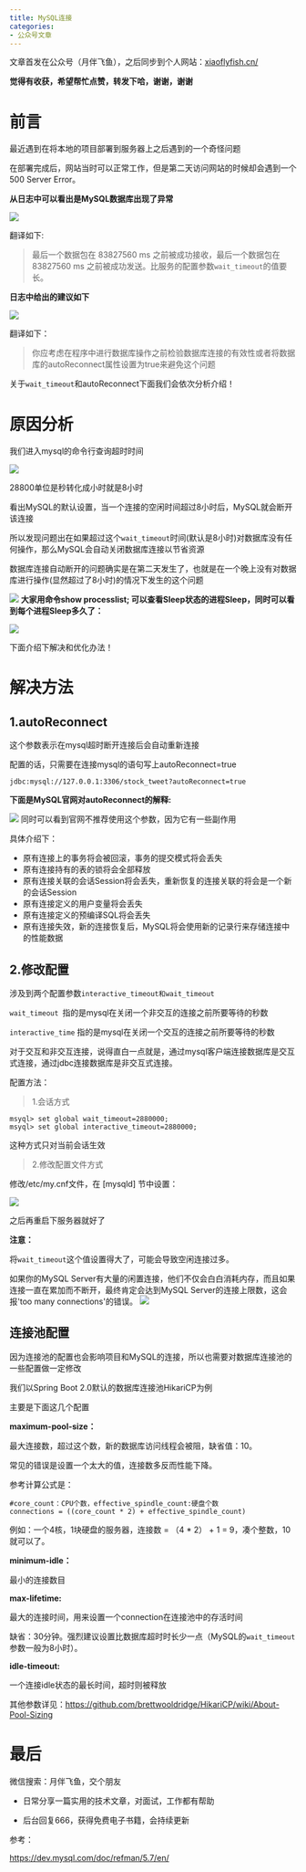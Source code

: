 ```yaml
---
title: MySQL连接
categories: 
- 公众号文章
---
```


文章首发在公众号（月伴飞鱼），之后同步到个人网站：[xiaoflyfish.cn/](https://xiaoflyfish.cn/)

**觉得有收获，希望帮忙点赞，转发下哈，谢谢，谢谢**

# 前言

最近遇到在将本地的项目部署到服务器上之后遇到的一个奇怪问题

在部署完成后，网站当时可以正常工作，但是第二天访问网站的时候却会遇到一个500 Server Error。

**从日志中可以看出是MySQL数据库出现了异常**

![](https://img-blog.csdnimg.cn/img_convert/836ada99cd591cec4548548126c14fa1.png)

翻译如下:

> 最后一个数据包在 83827560 ms 之前被成功接收，最后一个数据包在83827560 ms 之前被成功发送。比服务的配置参数`wait_timeout`的值要长。

**日志中给出的建议如下**

![](https://img-blog.csdnimg.cn/img_convert/c19f19ccdcd4e0ed5a4605c695293cb1.png)

翻译如下：

> 你应考虑在程序中进行数据库操作之前检验数据库连接的有效性或者将数据库的autoReconnect属性设置为true来避免这个问题

关于`wait_timeout`和autoReconnect下面我们会依次分析介绍！

# 原因分析
我们进入mysql的命令行查询超时时间

![](https://img-blog.csdnimg.cn/img_convert/057fbd11acad2427f03cffc5251942fd.png)

28800单位是秒转化成小时就是8小时

看出MySQL的默认设置，当一个连接的空闲时间超过8小时后，MySQL就会断开该连接

所以发现问题出在如果超过这个`wait_timeout`时间(默认是8小时)对数据库没有任何操作，那么MySQL会自动关闭数据库连接以节省资源

数据库连接自动断开的问题确实是在第二天发生了，也就是在一个晚上没有对数据库进行操作(显然超过了8小时)的情况下发生的这个问题

![](https://img-blog.csdnimg.cn/20201206132908283.png)
**大家用命令show processlist; 可以查看Sleep状态的进程Sleep，同时可以看到每个进程Sleep多久了：**

![](https://img-blog.csdnimg.cn/img_convert/fd4fa6b582615a934d86d9997964cd69.png)

下面介绍下解决和优化办法！

# 解决方法
## 1.autoReconnect

这个参数表示在mysql超时断开连接后会自动重新连接

配置的话，只需要在连接mysql的语句写上autoReconnect=true 

```
jdbc:mysql://127.0.0.1:3306/stock_tweet?autoReconnect=true 
```

**下面是MySQL官网对autoReconnect的解释:**

![](https://img-blog.csdnimg.cn/img_convert/7de30449aadc072622d8f2f7b89121b2.png)
同时可以看到官网不推荐使用这个参数，因为它有一些副作用

具体介绍下：

* 原有连接上的事务将会被回滚，事务的提交模式将会丢失
* 原有连接持有的表的锁将会全部释放
* 原有连接关联的会话Session将会丢失，重新恢复的连接关联的将会是一个新的会话Session
* 原有连接定义的用户变量将会丢失
* 原有连接定义的预编译SQL将会丢失
* 原有连接失效，新的连接恢复后，MySQL将会使用新的记录行来存储连接中的性能数据

## 2.修改配置
涉及到两个配置参数`interactive_timeout和wait_timeout`

`wait_timeout `指的是mysql在关闭一个非交互的连接之前所要等待的秒数

`interactive_time` 指的是mysql在关闭一个交互的连接之前所要等待的秒数

对于交互和非交互连接，说得直白一点就是，通过mysql客户端连接数据库是交互式连接，通过jdbc连接数据库是非交互式连接。 

配置方法：

> 1.会话方式

```
msyql> set global wait_timeout=2880000;
msyql> set global interactive_timeout=2880000;
```

这种方式只对当前会话生效

> 2.修改配置文件方式

修改/etc/my.cnf文件，在 [mysqld] 节中设置： 

![](https://img-blog.csdnimg.cn/img_convert/01fb7af6950ec916e7c0a0324bb3b629.png)

之后再重启下服务器就好了

**注意：**

将`wait_timeout`这个值设置得大了，可能会导致空闲连接过多。

如果你的MySQL Server有大量的闲置连接，他们不仅会白白消耗内存，而且如果连接一直在累加而不断开，最终肯定会达到MySQL Server的连接上限数，这会报'too many connections'的错误。
![](https://img-blog.csdnimg.cn/20201206133121973.png)
## 连接池配置
因为连接池的配置也会影响项目和MySQL的连接，所以也需要对数据库连接池的一些配置做一定修改

我们以Spring Boot 2.0默认的数据库连接池HikariCP为例

主要是下面这几个配置

**maximum-pool-size：**

最大连接数，超过这个数，新的数据库访问线程会被阻，缺省值：10。

常见的错误是设置一个太大的值，连接数多反而性能下降。

参考计算公式是：

```
#core_count：CPU个数，effective_spindle_count:硬盘个数
connections = ((core_count * 2) + effective_spindle_count)
```

例如：一个4核，1块硬盘的服务器，连接数 = （4 * 2） + 1 = 9，凑个整数，10就可以了。

**minimum-idle：**

最小的连接数目

**max-lifetime:**

最大的连接时间，用来设置一个connection在连接池中的存活时间

缺省：30分钟。强烈建议设置比数据库超时时长少一点（MySQL的`wait_timeout`参数一般为8小时）。

**idle-timeout:**

一个连接idle状态的最长时间，超时则被释放

其他参数详见：https://github.com/brettwooldridge/HikariCP/wiki/About-Pool-Sizing

# 最后
微信搜索：月伴飞鱼，交个朋友

* 日常分享一篇实用的技术文章，对面试，工作都有帮助

* 后台回复666，获得免费电子书籍，会持续更新

参考：

https://dev.mysql.com/doc/refman/5.7/en/